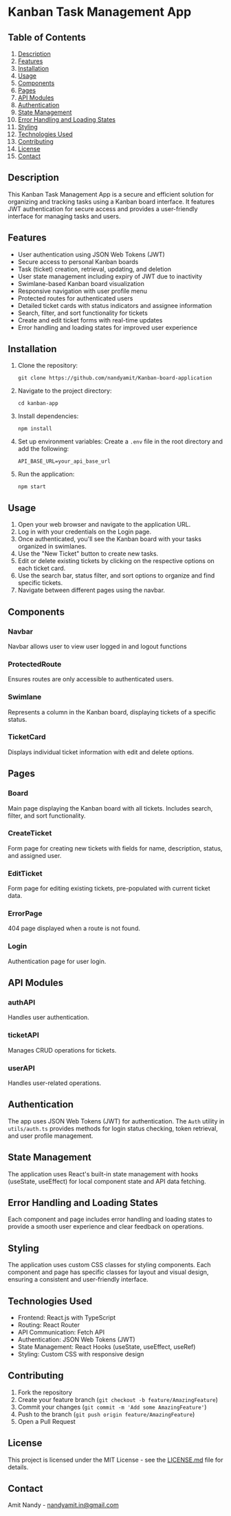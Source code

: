 # Kanban Task Management App

## Table of Contents
1. [Description](#description)
2. [Features](#features)
3. [Installation](#installation)
4. [Usage](#usage)
5. [Components](#components)
7. [Pages](#pages)
8. [API Modules](#api-modules)
9. [Authentication](#authentication)
10. [State Management](#state-management)
11. [Error Handling and Loading States](#error-handling-and-loading-states)
12. [Styling](#styling)
13. [Technologies Used](#technologies-used)
14. [Contributing](#contributing)
15. [License](#license)
16. [Contact](#contact)

## Description

This Kanban Task Management App is a secure and efficient solution for organizing and tracking tasks using a Kanban board interface. It features JWT authentication for secure access and provides a user-friendly interface for managing tasks and users.

## Features

- User authentication using JSON Web Tokens (JWT)
- Secure access to personal Kanban boards
- Task (ticket) creation, retrieval, updating, and deletion
- User state management including expiry of JWT due to inactivity
- Swimlane-based Kanban board visualization
- Responsive navigation with user profile menu
- Protected routes for authenticated users
- Detailed ticket cards with status indicators and assignee information
- Search, filter, and sort functionality for tickets
- Create and edit ticket forms with real-time updates
- Error handling and loading states for improved user experience

## Installation

1. Clone the repository:
   ```
   git clone https://github.com/nandyamit/Kanban-board-application
   ```

2. Navigate to the project directory:
   ```
   cd kanban-app
   ```

3. Install dependencies:
   ```
   npm install
   ```

4. Set up environment variables:
   Create a `.env` file in the root directory and add the following:
   ```
   API_BASE_URL=your_api_base_url
   ```

5. Run the application:
   ```
   npm start
   ```

## Usage

1. Open your web browser and navigate to the application URL.
2. Log in with your credentials on the Login page.
3. Once authenticated, you'll see the Kanban board with your tasks organized in swimlanes.
4. Use the "New Ticket" button to create new tasks.
5. Edit or delete existing tickets by clicking on the respective options on each ticket card.
6. Use the search bar, status filter, and sort options to organize and find specific tickets.
7. Navigate between different pages using the navbar.

## Components

### Navbar
Navbar allows user to view user logged in and logout functions

### ProtectedRoute
Ensures routes are only accessible to authenticated users.

### Swimlane
Represents a column in the Kanban board, displaying tickets of a specific status.

### TicketCard
Displays individual ticket information with edit and delete options.

## Pages

### Board
Main page displaying the Kanban board with all tickets. Includes search, filter, and sort functionality.


### CreateTicket
Form page for creating new tickets with fields for name, description, status, and assigned user.


### EditTicket
Form page for editing existing tickets, pre-populated with current ticket data.


### ErrorPage
404 page displayed when a route is not found.


### Login
Authentication page for user login.


## API Modules

### authAPI
Handles user authentication.

### ticketAPI
Manages CRUD operations for tickets.

### userAPI
Handles user-related operations.

## Authentication

The app uses JSON Web Tokens (JWT) for authentication. The `Auth` utility in `utils/auth.ts` provides methods for login status checking, token retrieval, and user profile management.

## State Management

The application uses React's built-in state management with hooks (useState, useEffect) for local component state and API data fetching.

## Error Handling and Loading States

Each component and page includes error handling and loading states to provide a smooth user experience and clear feedback on operations.

## Styling

The application uses custom CSS classes for styling components. Each component and page has specific classes for layout and visual design, ensuring a consistent and user-friendly interface.

## Technologies Used

- Frontend: React.js with TypeScript
- Routing: React Router
- API Communication: Fetch API
- Authentication: JSON Web Tokens (JWT)
- State Management: React Hooks (useState, useEffect, useRef)
- Styling: Custom CSS with responsive design

## Contributing

1. Fork the repository
2. Create your feature branch (`git checkout -b feature/AmazingFeature`)
3. Commit your changes (`git commit -m 'Add some AmazingFeature'`)
4. Push to the branch (`git push origin feature/AmazingFeature`)
5. Open a Pull Request

## License

This project is licensed under the MIT License - see the [LICENSE.md](LICENSE.md) file for details.

## Contact

Amit Nandy - nandyamit.in@gmail.com
